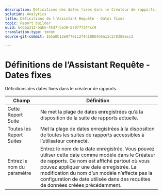 ```yaml
---
description: Définitions des dates fixes dans le Créateur de rapports.
solution: Analytics
title: Définitions de l’Assistant Requête - Dates fixes
topic: Report builder
uuid: bd65a312-bab6-46d7-ba30-570777344cc9
translation-type: tm+mt
source-git-commit: 16ba0b12e0f70112f4c10804d0a13c278388ecc2

---
```



# Définitions de l’Assistant Requête - Dates fixes

Définitions des dates fixes dans le créateur de rapports.

| Champ | Définition |
|--- |--- |
| Cette Report Suite | Ne met la plage de dates enregistrées qu’à la disposition de la suite de rapports actuelle. |
| Toutes les Report Suites | Met la plage de dates enregistrées à la disposition de toutes les suites de rapports accessibles à l’utilisateur connecté. |
| Entrez le nom du paramètre | Entrez le nom de la date enregistrée. Vous pouvez utiliser cette date comme modèle dans le Créateur de rapports. Ce nom est affiché partout où vous pouvez appliquer une date enregistrée. La modification du nom d’un modèle n’affecte pas la configuration de date utilisée dans des requêtes de données créées précédemment. |
